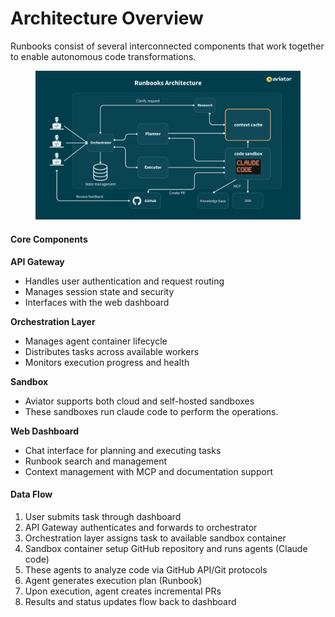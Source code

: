 # Architecture Overview

Runbooks consist of several interconnected components that work together to enable autonomous code transformations.

<figure><img src="../../.gitbook/assets/Aviator Runbooks overview.png" alt=""><figcaption></figcaption></figure>

#### Core Components

**API Gateway**

* Handles user authentication and request routing
* Manages session state and security
* Interfaces with the web dashboard

**Orchestration Layer**

* Manages agent container lifecycle
* Distributes tasks across available workers
* Monitors execution progress and health

**Sandbox**

* Aviator supports both cloud and self-hosted sandboxes
* These sandboxes run claude code to perform the operations.

**Web Dashboard**

* Chat interface for planning and executing tasks
* Runbook search and management
* Context management with MCP and documentation support

#### Data Flow

1. User submits task through dashboard
2. API Gateway authenticates and forwards to orchestrator
3. Orchestration layer assigns task to available sandbox container
4. Sandbox container setup GitHub repository and runs agents (Claude code)
5. These agents to analyze code via GitHub API/Git protocols
6. Agent generates execution plan (Runbook)
7. Upon execution, agent creates incremental PRs
8. Results and status updates flow back to dashboard
